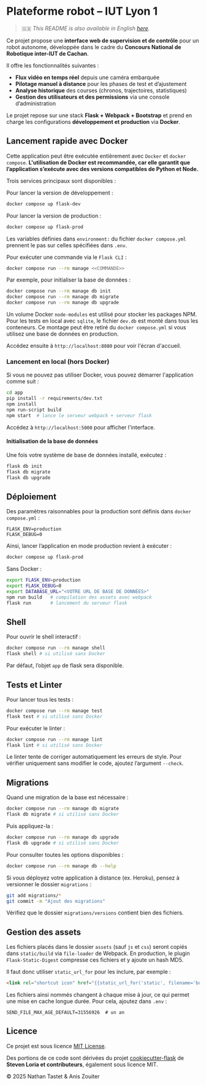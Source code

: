 # Plateforme robot – IUT Lyon 1

> 🇬🇧 *This README is also available in English [here](README.md).*

Ce projet propose une **interface web de supervision et de contrôle** pour un robot autonome, développée dans le cadre du **Concours National de Robotique inter-IUT de Cachan**.

Il offre les fonctionnalités suivantes :

- **Flux vidéo en temps réel** depuis une caméra embarquée  
- **Pilotage manuel à distance** pour les phases de test et d’ajustement  
- **Analyse historique** des courses (chronos, trajectoires, statistiques)  
- **Gestion des utilisateurs et des permissions** via une console d’administration

Le projet repose sur une stack **Flask + Webpack + Bootstrap** et prend en charge les configurations **développement et production** via **Docker**.

## Lancement rapide avec Docker

Cette application peut être exécutée entièrement avec `Docker` et `docker compose`. **L'utilisation de Docker est recommandée, car elle garantit que l’application s’exécute avec des versions compatibles de Python et Node.**

Trois services principaux sont disponibles :

Pour lancer la version de développement :

```bash
docker compose up flask-dev
```

Pour lancer la version de production :

```bash
docker compose up flask-prod
```

Les variables définies dans `environment:` du fichier `docker compose.yml` prennent le pas sur celles spécifiées dans `.env`.

Pour exécuter une commande via le `Flask CLI` :

```bash
docker compose run --rm manage <<COMMANDE>>
```

Par exemple, pour initialiser la base de données :

```bash
docker compose run --rm manage db init
docker compose run --rm manage db migrate
docker compose run --rm manage db upgrade
```

Un volume Docker `node-modules` est utilisé pour stocker les packages NPM. Pour les tests en local avec `sqlite`, le fichier `dev.db` est monté dans tous les conteneurs. Ce montage peut être retiré du `docker compose.yml` si vous utilisez une base de données en production.

Accédez ensuite à `http://localhost:8080` pour voir l'écran d'accueil.

### Lancement en local (hors Docker)

Si vous ne pouvez pas utiliser Docker, vous pouvez démarrer l'application comme suit :

```bash
cd app
pip install -r requirements/dev.txt
npm install
npm run-script build
npm start  # lance le serveur webpack + serveur flask
```

Accédez à `http://localhost:5000` pour afficher l'interface.

#### Initialisation de la base de données

Une fois votre système de base de données installé, exécutez :

```bash
flask db init
flask db migrate
flask db upgrade
```

## Déploiement

Des paramètres raisonnables pour la production sont définis dans `docker compose.yml` :

```text
FLASK_ENV=production
FLASK_DEBUG=0
```

Ainsi, lancer l’application en mode production revient à exécuter :

```bash
docker compose up flask-prod
```

Sans Docker :

```bash
export FLASK_ENV=production
export FLASK_DEBUG=0
export DATABASE_URL="<VOTRE URL DE BASE DE DONNÉES>"
npm run build   # compilation des assets avec webpack
flask run       # lancement du serveur flask
```

## Shell

Pour ouvrir le shell interactif :

```bash
docker compose run --rm manage shell
flask shell # si utilisé sans Docker
```

Par défaut, l’objet `app` de flask sera disponible.

## Tests et Linter

Pour lancer tous les tests :

```bash
docker compose run --rm manage test
flask test # si utilisé sans Docker
```

Pour exécuter le linter :

```bash
docker compose run --rm manage lint
flask lint # si utilisé sans Docker
```

Le linter tente de corriger automatiquement les erreurs de style. Pour vérifier uniquement sans modifier le code, ajoutez l’argument `--check`.

## Migrations

Quand une migration de la base est nécessaire :

```bash
docker compose run --rm manage db migrate
flask db migrate # si utilisé sans Docker
```

Puis appliquez-la :

```bash
docker compose run --rm manage db upgrade
flask db upgrade # si utilisé sans Docker
```

Pour consulter toutes les options disponibles :

```bash
docker compose run --rm manage db --help
```

Si vous déployez votre application à distance (ex. Heroku), pensez à versionner le dossier `migrations` :

```bash
git add migrations/*
git commit -m "Ajout des migrations"
```

Vérifiez que le dossier `migrations/versions` contient bien des fichiers.

## Gestion des assets

Les fichiers placés dans le dossier `assets` (sauf `js` et `css`) seront copiés dans `static/build` via `file-loader` de Webpack. En production, le plugin `Flask-Static-Digest` compresse ces fichiers et y ajoute un hash MD5.

Il faut donc utiliser `static_url_for` pour les inclure, par exemple :

```html
<link rel="shortcut icon" href="{{static_url_for('static', filename='build/favicon.ico') }}">
```

Les fichiers ainsi nommés changent à chaque mise à jour, ce qui permet une mise en cache longue durée. Pour cela, ajoutez dans `.env` :

```text
SEND_FILE_MAX_AGE_DEFAULT=31556926  # un an
```

## Licence

Ce projet est sous licence [MIT License](LICENSE).

Des portions de ce code sont dérivées du projet [cookiecutter-flask](https://github.com/cookiecutter-flask/cookiecutter-flask) de **Steven Loria et contributeurs**, également sous licence MIT.

© 2025 Nathan Tastet & Anis Zouiter
